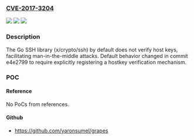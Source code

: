 ### [CVE-2017-3204](https://cve.mitre.org/cgi-bin/cvename.cgi?name=CVE-2017-3204)
![](https://img.shields.io/static/v1?label=Product&message=SSH%20library&color=blue)
![](https://img.shields.io/static/v1?label=Version&message=n%2Fa&color=blue)
![](https://img.shields.io/static/v1?label=Vulnerability&message=CWE-310&color=brighgreen)

### Description

The Go SSH library (x/crypto/ssh) by default does not verify host keys, facilitating man-in-the-middle attacks. Default behavior changed in commit e4e2799 to require explicitly registering a hostkey verification mechanism.

### POC

#### Reference
No PoCs from references.

#### Github
- https://github.com/yaronsumel/grapes

